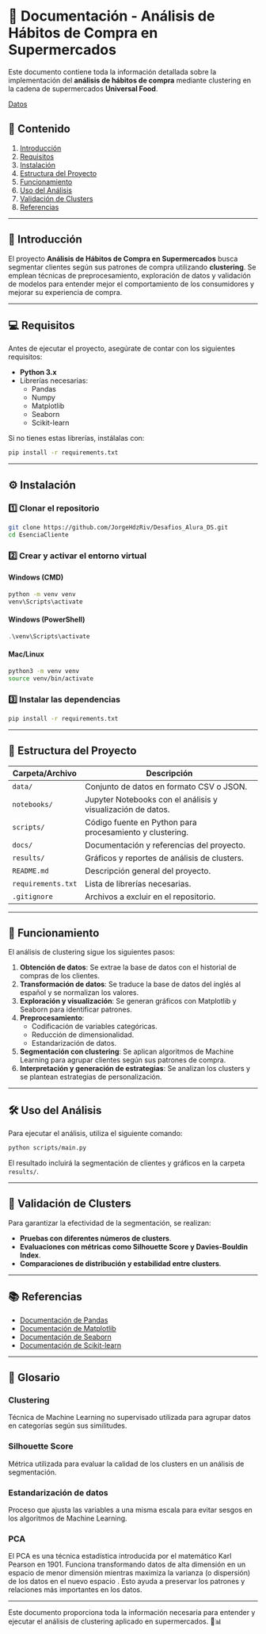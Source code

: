 # 🛒 Documentación - Análisis de Hábitos de Compra en Supermercados

Este documento contiene toda la información detallada sobre la implementación del **análisis de hábitos de compra** mediante clustering en la cadena de supermercados **Universal Food**.

[Datos](https://www.kaggle.com/datasets/ramjasmaurya/medias-cost-prediction-in-foodmart)

## 📌 Contenido

1. [Introducción](#introducción)
2. [Requisitos](#requisitos)
3. [Instalación](#instalación)
4. [Estructura del Proyecto](#estructura-del-proyecto)
5. [Funcionamiento](#funcionamiento)
6. [Uso del Análisis](#uso-del-análisis)
7. [Validación de Clusters](#validación-de-clusters)
8. [Referencias](#referencias)

---

## 📜 Introducción

El proyecto **Análisis de Hábitos de Compra en Supermercados** busca segmentar clientes según sus patrones de compra utilizando **clustering**. Se emplean técnicas de preprocesamiento, exploración de datos y validación de modelos para entender mejor el comportamiento de los consumidores y mejorar su experiencia de compra.

---

## 💻 Requisitos

Antes de ejecutar el proyecto, asegúrate de contar con los siguientes requisitos:

- **Python 3.x**
- Librerías necesarias:
  - Pandas
  - Numpy
  - Matplotlib
  - Seaborn
  - Scikit-learn

Si no tienes estas librerías, instálalas con:

```bash
pip install -r requirements.txt
```

---

## ⚙️ Instalación

### **1️⃣ Clonar el repositorio**
```bash
git clone https://github.com/JorgeHdzRiv/Desafios_Alura_DS.git
cd EsenciaCliente
```

### **2️⃣ Crear y activar el entorno virtual**
#### **Windows (CMD)**
```cmd
python -m venv venv
venv\Scripts\activate
```

#### **Windows (PowerShell)**
```powershell
.\venv\Scripts\activate
```

#### **Mac/Linux**
```bash
python3 -m venv venv
source venv/bin/activate
```

### **3️⃣ Instalar las dependencias**
```bash
pip install -r requirements.txt
```

---

## 📂 Estructura del Proyecto

| Carpeta/Archivo       | Descripción |
|----------------------|-------------|
| `data/`             | Conjunto de datos en formato CSV o JSON. |
| `notebooks/`        | Jupyter Notebooks con el análisis y visualización de datos. |
| `scripts/`          | Código fuente en Python para procesamiento y clustering. |
| `docs/`             | Documentación y referencias del proyecto. |
| `results/`          | Gráficos y reportes de análisis de clusters. |
| `README.md`         | Descripción general del proyecto. |
| `requirements.txt`  | Lista de librerías necesarias. |
| `.gitignore`        | Archivos a excluir en el repositorio. |

---

## 🚀 Funcionamiento

El análisis de clustering sigue los siguientes pasos:

1. **Obtención de datos**: Se extrae la base de datos con el historial de compras de los clientes.
2. **Transformación de datos**: Se traduce la base de datos del inglés al español y se normalizan los valores.
3. **Exploración y visualización**: Se generan gráficos con Matplotlib y Seaborn para identificar patrones.
4. **Preprocesamiento**:
   - Codificación de variables categóricas.
   - Reducción de dimensionalidad.
   - Estandarización de datos.
5. **Segmentación con clustering**: Se aplican algoritmos de Machine Learning para agrupar clientes según sus patrones de compra.
6. **Interpretación y generación de estrategias**: Se analizan los clusters y se plantean estrategias de personalización.

---

## 🛠 Uso del Análisis

Para ejecutar el análisis, utiliza el siguiente comando:

```bash
python scripts/main.py
```

El resultado incluirá la segmentación de clientes y gráficos en la carpeta `results/`.

---

## 🔄 Validación de Clusters

Para garantizar la efectividad de la segmentación, se realizan:

- **Pruebas con diferentes números de clusters**.
- **Evaluaciones con métricas como Silhouette Score y Davies-Bouldin Index**.
- **Comparaciones de distribución y estabilidad entre clusters**.

---

## 📚 Referencias

- [Documentación de Pandas](https://pandas.pydata.org/docs/)
- [Documentación de Matplotlib](https://matplotlib.org/stable/users/index.html)
- [Documentación de Seaborn](https://seaborn.pydata.org/)
- [Documentación de Scikit-learn](https://scikit-learn.org/stable/user_guide.html)

---

## 📖 Glosario

### **Clustering**
Técnica de Machine Learning no supervisado utilizada para agrupar datos en categorías según sus similitudes.

### **Silhouette Score**
Métrica utilizada para evaluar la calidad de los clusters en un análisis de segmentación.

### **Estandarización de datos**
Proceso que ajusta las variables a una misma escala para evitar sesgos en los algoritmos de Machine Learning.

### **PCA**
El PCA es una técnica estadística introducida por el matemático Karl Pearson en 1901. Funciona transformando datos de alta dimensión en un espacio de menor dimensión mientras maximiza la varianza (o dispersión) de los datos en el nuevo espacio . Esto ayuda a preservar los patrones y relaciones más importantes en los datos.

---

Este documento proporciona toda la información necesaria para entender y ejecutar el análisis de clustering aplicado en supermercados. 🚀📊

